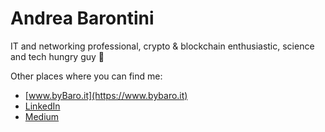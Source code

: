 # Andrea Barontini

IT and networking professional, crypto & blockchain enthusiastic, science and tech hungry guy 🙂

Other places where you can find me:

* [www.byBaro.it](https://www.bybaro.it)
* [LinkedIn](https://linkedin.com/in/andreabarontini)
* [Medium](https://baro77.medium.com)
